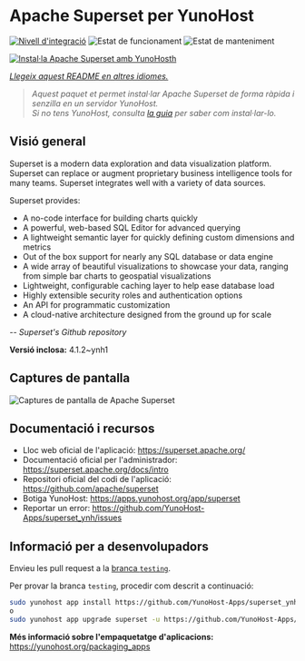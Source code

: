 <!--
N.B.: Aquest README ha estat generat automàticament per <https://github.com/YunoHost/apps/tree/master/tools/readme_generator>
NO s'ha de modificar manualment.
-->

# Apache Superset per YunoHost

[![Nivell d'integració](https://apps.yunohost.org/badge/integration/superset)](https://ci-apps.yunohost.org/ci/apps/superset/)
![Estat de funcionament](https://apps.yunohost.org/badge/state/superset)
![Estat de manteniment](https://apps.yunohost.org/badge/maintained/superset)

[![Instal·la Apache Superset amb YunoHosth](https://install-app.yunohost.org/install-with-yunohost.svg)](https://install-app.yunohost.org/?app=superset)

*[Llegeix aquest README en altres idiomes.](./ALL_README.md)*

> *Aquest paquet et permet instal·lar Apache Superset de forma ràpida i senzilla en un servidor YunoHost.*  
> *Si no tens YunoHost, consulta [la guia](https://yunohost.org/install) per saber com instal·lar-lo.*

## Visió general

Superset is a modern data exploration and data visualization platform. Superset can replace or augment proprietary business intelligence tools for many teams. Superset integrates well with a variety of data sources.

Superset provides:

- A no-code interface for building charts quickly
- A powerful, web-based SQL Editor for advanced querying
- A lightweight semantic layer for quickly defining custom dimensions and metrics
- Out of the box support for nearly any SQL database or data engine
- A wide array of beautiful visualizations to showcase your data, ranging from simple bar charts to geospatial visualizations
- Lightweight, configurable caching layer to help ease database load
- Highly extensible security roles and authentication options
- An API for programmatic customization
- A cloud-native architecture designed from the ground up for scale

*-- Superset's Github repository*


**Versió inclosa:** 4.1.2~ynh1

## Captures de pantalla

![Captures de pantalla de Apache Superset](./doc/screenshots/explore.jpg)

## Documentació i recursos

- Lloc web oficial de l'aplicació: <https://superset.apache.org/>
- Documentació oficial per l'administrador: <https://superset.apache.org/docs/intro>
- Repositori oficial del codi de l'aplicació: <https://github.com/apache/superset>
- Botiga YunoHost: <https://apps.yunohost.org/app/superset>
- Reportar un error: <https://github.com/YunoHost-Apps/superset_ynh/issues>

## Informació per a desenvolupadors

Envieu les pull request a la [branca `testing`](https://github.com/YunoHost-Apps/superset_ynh/tree/testing).

Per provar la branca `testing`, procedir com descrit a continuació:

```bash
sudo yunohost app install https://github.com/YunoHost-Apps/superset_ynh/tree/testing --debug
o
sudo yunohost app upgrade superset -u https://github.com/YunoHost-Apps/superset_ynh/tree/testing --debug
```

**Més informació sobre l'empaquetatge d'aplicacions:** <https://yunohost.org/packaging_apps>
